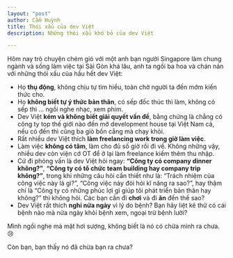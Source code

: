 ```yaml
---
layout: "post"
author: Cẩm Huỳnh
title: Thói xấu của dev Việt
description: Những thói xấu khó bỏ của dev Việt

---
```


Hôm nay trò chuyện chém gió với một anh bạn người Singapore làm chung ngành và sống làm việc tại Sài Gòn khá lâu, anh ta ngồi ba hoa và chán nản với những thói xấu của hầu hết dev Việt:

* Họ **thụ động**, không chịu tự tìm hiểu, toàn chờ người ta đến mớm kiến thức cho.
* Họ **không biết tự ý thức bản thân**, có sếp đốc thúc thì làm, không có sếp thì … ngồi nghe nhạc, xem phim.
* Dev Việt **kém và không biết giải quyết vấn đề**, bằng chứng là chẳng có công ty top thế giới nào đến mở development house tại Việt Nam cả, nếu có đến thì cũng ba giò bốn cẳng mà chạy khỏi.
* Rất nhiều dev Việt thích **làm freelancing work trong giờ làm việc**.
* Làm việc **không có tâm**, làm cho đủ số giờ rồi đi về. Không những vậy, nhiều dev còn viện cớ OT để ở lại làm freelance kiếm thêm thu nhập.
* Cứ đi phỏng vấn là dev Việt hỏi ngay: **“Công ty có company dinner không?”**, **“Công ty có tổ chức team building hay company trip không?”**, trong khi những câu hỏi cần thiết như là: “Trách nhiệm của công việc này là gì?”, “Công việc này đòi hỏi kĩ năng ra sao?”, hay thậm chí là “Công ty có những phúc lợi gì giúp tôi phát triển bản thân hay không?” thì không hỏi. Các bạn cần đi **chơi** và đi **ăn** đến thế sao?
* Dev Việt rất thích **nghỉ nửa ngày** vì lý do bệnh? Bạn hãy liệt kê thử có cái bệnh nào mà nửa ngày  khỏi bệnh xem, ngoại trừ bệnh lười?

Mình ngồi nghe mà mặt hơi sượng, không biết là nó có chừa mình ra chưa. :cry:

Còn bạn, bạn thấy nó đã chừa bạn ra chưa?

